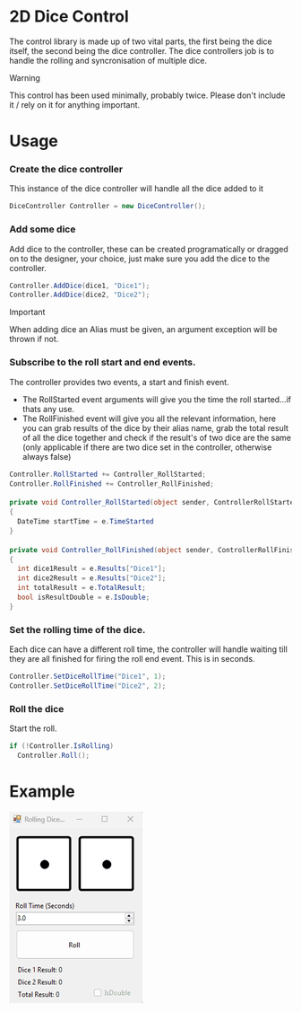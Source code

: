 # 2D Dice Control
The control library is made up of two vital parts, the first being the dice itself, the second being the dice controller. 
The dice controllers job is to handle the rolling and syncronisation of multiple dice.

> [!WARNING]
> This control has been used minimally, probably twice. Please don't include it / rely on it for anything important.

# Usage
### Create the dice controller
This instance of the dice controller will handle all the dice added to it

```cs
DiceController Controller = new DiceController();
```

### Add some dice
Add dice to the controller, these can be created programatically or dragged on to the designer, your choice, just make sure you add
the dice to the controller.

```cs
Controller.AddDice(dice1, "Dice1");
Controller.AddDice(dice2, "Dice2");
```
> [!IMPORTANT]
> When adding dice an Alias must be given, an argument exception will be thrown if not.

### Subscribe to the roll start and end events.
The controller provides two events, a start and finish event. 
- The RollStarted event arguments will give you the time the roll started...if thats any use.
- The RollFinished event will give you all the relevant information, here you can grab results of the dice by their alias name, grab the total result of all the dice together
  and check if the result's of two dice are the same (only applicable if there are two dice set in the controller, otherwise always false)

```cs
Controller.RollStarted += Controller_RollStarted;
Controller.RollFinished += Controller_RollFinished;

private void Controller_RollStarted(object sender, ControllerRollStartedEventArgs e)
{
  DateTime startTime = e.TimeStarted
}

private void Controller_RollFinished(object sender, ControllerRollFinishedEventArgs e)
{
  int dice1Result = e.Results["Dice1"];
  int dice2Result = e.Results["Dice2"];
  int totalResult = e.TotalResult;
  bool isResultDouble = e.IsDouble;
}
```

### Set the rolling time of the dice.
Each dice can have a different roll time, the controller will handle waiting till they are all finished for firing the roll end event. This is in seconds.

```cs
Controller.SetDiceRollTime("Dice1", 1);
Controller.SetDiceRollTime("Dice2", 2);
```

### Roll the dice
Start the roll.

```cs
if (!Controller.IsRolling)
  Controller.Roll();
```

# Example

![alt text](https://github.com/itsjoshsmith/DiceControl/blob/master/DiceControlExample.gif?raw=true)
